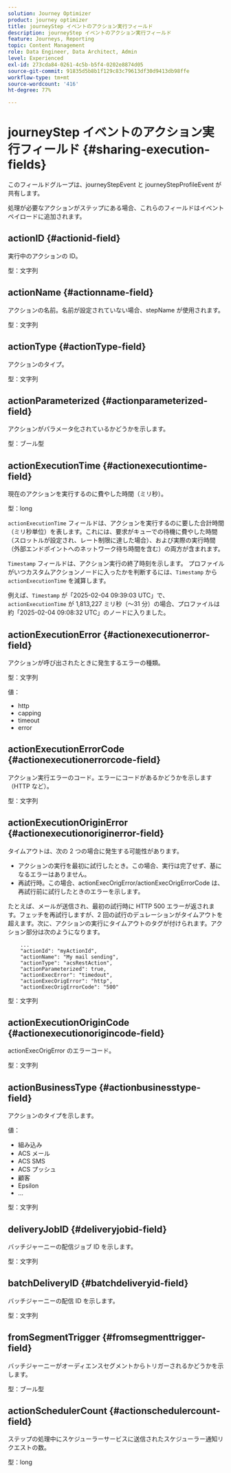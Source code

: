 ```yaml
---
solution: Journey Optimizer
product: journey optimizer
title: journeyStep イベントのアクション実行フィールド
description: journeyStep イベントのアクション実行フィールド
feature: Journeys, Reporting
topic: Content Management
role: Data Engineer, Data Architect, Admin
level: Experienced
exl-id: 273cda84-0261-4c5b-b5f4-0202e8874d05
source-git-commit: 91835d5b8b1f129c83c79613df30d9413db98ffe
workflow-type: tm+mt
source-wordcount: '416'
ht-degree: 77%

---
```


# journeyStep イベントのアクション実行フィールド {#sharing-execution-fields}

このフィールドグループは、journeyStepEvent と journeyStepProfileEvent が共有します。

処理が必要なアクションがステップにある場合、これらのフィールドはイベントペイロードに追加されます。

## actionID {#actionid-field}

実行中のアクションの ID。

型：文字列

## actionName {#actionname-field}

アクションの名前。名前が設定されていない場合、stepName が使用されます。

型：文字列

## actionType {#actionType-field}

アクションのタイプ。

型：文字列

## actionParameterized {#actionparameterized-field}

アクションがパラメータ化されているかどうかを示します。

型：ブール型

## actionExecutionTime {#actionexecutiontime-field}

現在のアクションを実行するのに費やした時間（ミリ秒）。

型：long

`actionExecutionTime` フィールドは、アクションを実行するのに要した合計時間（ミリ秒単位）を表します。これには、要求がキューでの待機に費やした時間（スロットルが設定され、レート制限に達した場合）、および実際の実行時間（外部エンドポイントへのネットワーク待ち時間を含む）の両方が含まれます。

`Timestamp` フィールドは、アクション実行の終了時刻を示します。 プロファイルがいつカスタムアクションノードに入ったかを判断するには、`Timestamp` から `actionExecutionTime` を減算します。

例えば、`Timestamp` が「2025-02-04 09:39:03 UTC」で、`actionExecutionTime` が 1,813,227 ミリ秒（～31 分）の場合、プロファイルは約「2025-02-04 09:08:32 UTC」のノードに入りました。




## actionExecutionError {#actionexecutionerror-field}

アクションが呼び出されたときに発生するエラーの種類。

型：文字列

値：
* http
* capping
* timeout
* error

## actionExecutionErrorCode {#actionexecutionerrorcode-field}

アクション実行エラーのコード。エラーにコードがあるかどうかを示します（HTTP など）。

型：文字列

## actionExecutionOriginError {#actionexecutionoriginerror-field}

タイムアウトは、次の 2 つの場合に発生する可能性があります。

* アクションの実行を最初に試行したとき。この場合、実行は完了せず、基になるエラーはありません。
* 再試行時。この場合、actionExecOrigError/actionExecOrigErrorCode は、再試行前に試行したときのエラーを示します。

たとえば、メールが送信され、最初の試行時に HTTP 500 エラーが返されます。フェッチを再試行しますが、2 回の試行のデュレーションがタイムアウトを超えます。次に、アクションの実行にタイムアウトのタグが付けられます。アクション部分は次のようになります。

```
    ...
    "actionId": "myActionId",
    "actionName": "My mail sending",
    "actionType": "acsRestAction",
    "actionParameterized": true,
    "actionExecError": "timedout",
    "actionExecOrigError": "http",
    "actionExecOrigErrorCode": "500"
```

型：文字列

## actionExecutionOriginCode {#actionexecutionorigincode-field}

actionExecOrigError のエラーコード。

型：文字列

## actionBusinessType {#actionbusinesstype-field}

アクションのタイプを示します。

値：

* 組み込み
* ACS メール
* ACS SMS
* ACS プッシュ
* 顧客
* Epsilon
* ...

型：文字列

## deliveryJobID {#deliveryjobid-field}

バッチジャーニーの配信ジョブ ID を示します。

型：文字列

## batchDeliveryID {#batchdeliveryid-field}

バッチジャーニーの配信 ID を示します。

型：文字列

## fromSegmentTrigger {#fromsegmenttrigger-field}

バッチジャーニーがオーディエンスセグメントからトリガーされるかどうかを示します。

型：ブール型

## actionSchedulerCount {#actionschedulercount-field}

ステップの処理中にスケジューラーサービスに送信されたスケジューラー通知リクエストの数。

型：long
